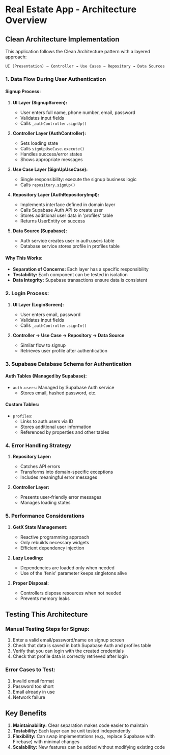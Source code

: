# Real Estate App - Architecture Overview

## Clean Architecture Implementation

This application follows the Clean Architecture pattern with a layered approach:

```
UI (Presentation) → Controller → Use Cases → Repository → Data Sources
```

### 1. Data Flow During User Authentication

#### Signup Process:
1. **UI Layer (SignupScreen):**
   - User enters full name, phone number, email, password
   - Validates input fields
   - Calls `_authController.signUp()`

2. **Controller Layer (AuthController):**
   - Sets loading state
   - Calls `signUpUseCase.execute()`
   - Handles success/error states
   - Shows appropriate messages

3. **Use Case Layer (SignUpUseCase):**
   - Single responsibility: execute the signup business logic
   - Calls `repository.signUp()`

4. **Repository Layer (AuthRepositoryImpl):**
   - Implements interface defined in domain layer
   - Calls Supabase Auth API to create user
   - Stores additional user data in 'profiles' table
   - Returns UserEntity on success

5. **Data Source (Supabase):**
   - Auth service creates user in auth.users table
   - Database service stores profile in profiles table

#### Why This Works:
- **Separation of Concerns:** Each layer has a specific responsibility
- **Testability:** Each component can be tested in isolation
- **Data Integrity:** Supabase transactions ensure data is consistent

### 2. Login Process:
1. **UI Layer (LoginScreen):**
   - User enters email, password
   - Validates input fields
   - Calls `_authController.signIn()`

2. **Controller → Use Case → Repository → Data Source**
   - Similar flow to signup
   - Retrieves user profile after authentication

### 3. Supabase Database Schema for Authentication

#### Auth Tables (Managed by Supabase):
- `auth.users`: Managed by Supabase Auth service
  - Stores email, hashed password, etc.

#### Custom Tables:
- `profiles`: 
  - Links to auth.users via ID
  - Stores additional user information
  - Referenced by properties and other tables

### 4. Error Handling Strategy

1. **Repository Layer:**
   - Catches API errors
   - Transforms into domain-specific exceptions
   - Includes meaningful error messages

2. **Controller Layer:**
   - Presents user-friendly error messages
   - Manages loading states

### 5. Performance Considerations

1. **GetX State Management:**
   - Reactive programming approach
   - Only rebuilds necessary widgets
   - Efficient dependency injection

2. **Lazy Loading:**
   - Dependencies are loaded only when needed
   - Use of the 'fenix' parameter keeps singletons alive

3. **Proper Disposal:**
   - Controllers dispose resources when not needed
   - Prevents memory leaks

## Testing This Architecture

### Manual Testing Steps for Signup:
1. Enter a valid email/password/name on signup screen
2. Check that data is saved in both Supabase Auth and profiles table
3. Verify that you can login with the created credentials
4. Check that profile data is correctly retrieved after login

### Error Cases to Test:
1. Invalid email format
2. Password too short
3. Email already in use
4. Network failure

## Key Benefits

1. **Maintainability:** Clear separation makes code easier to maintain
2. **Testability:** Each layer can be unit tested independently
3. **Flexibility:** Can swap implementations (e.g., replace Supabase with Firebase) with minimal changes
4. **Scalability:** New features can be added without modifying existing code 